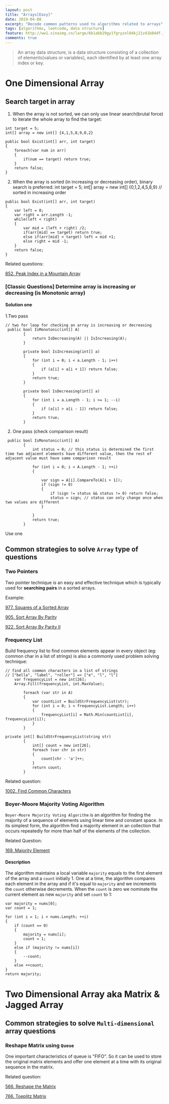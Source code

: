 ```yaml
---
layout: post
title: "Arrays[Easy]"
date: 2019-04-08
excerpt: "Decode common patterns used to algorithms related to arrays"
tags: [algorithms, leetcode, data structure]
feature: http://ww1.sinaimg.cn/large/6b1abb29gy1fgryzol04kj21z41b84df.jpg
comments: true
---
```


>An array data structure, is a data structure consisting of a collection of elements(values or variables), each identified by at least one array index or key.

# One Dimensional Array

## Search target in array
1. When the array is not sorted, we can only use linear search(brutal force) to iterate the whole array to find the target:

```
int target = 5;
int[] array = new int[] {4,1,5,8,9,0,2}

public bool Exist(int[] arr, int target)
{
    foreach(var num in arr)
    {
        if(num == target) return true;
    }
    return false;
}
```

2. When the array is sorted (in increasing or decreasing order), binary search is preferred:
int target = 5;
int[] array = new int[] {0,1,2,4,5,8,9} // sorted in increasing order

```
public bool Exist(int[] arr, int target)
{
    var left = 0;
    var right = arr.Length -1;
    while(left < right)
    {
        var mid = (left + right) /2;
        if(arr[mid] == target) return true;
        else if(arr[mid] < target) left = mid +1;
        else right = mid -1;
    }
    return false;
}
```

Related questions:

[852. Peak Index in a Mountain Array](https://leetcode.com/problems/peak-index-in-a-mountain-array/)

### [Classic Questions] Determine array is increasing or decreasing (is Monotonic array)

#### Solution one

1.Two pass

```
// two for loop for checking an array is increasing or decreasing
 public bool IsMonotonic(int[] A)
        {
            return IsDecreasing(A) || IsIncreasing(A);
        }

        private bool IsIncreasing(int[] a)
        {
            for (int i = 0; i < a.Length - 1; i++)
            {
                if (a[i] > a[i + 1]) return false;
            }
            return true;
        }

        private bool IsDecreasing(int[] a)
        {
            for (int i = a.Length - 1; i >= 1; --i)
            {
                if (a[i] > a[i - 1]) return false;
            }
            return true;
        }
```

2. One pass (check comparison result)

```
 public bool IsMonotonic(int[] A)
        {
            int status = 0; // this status is determined the first time two adjacent elements have different value, then the rest of adjacent value must have same comparison result

            for (int i = 0; i < A.Length - 1; ++i)
            {

                var sign = A[i].CompareTo(A[i + 1]);
                if (sign != 0)
                {
                    if (sign != status && status != 0) return false;
                    status = sign; // status can only change once when two values are different
                }
                
            }
            return true;
        }
```


Use one

## Common strategies to solve `Array` type of questions

### Two Pointers
Two pointer technique is an easy and effective technique which is typically used for **searching pairs** in a sorted arrays.

Example:

[977. Squares of a Sorted Array](https://leetcode.com/problems/squares-of-a-sorted-array/) 

[905. Sort Array By Parity](https://leetcode.com/problems/sort-array-by-parity/)

[922. Sort Array By Parity II](https://leetcode.com/problems/sort-array-by-parity-ii/)

### Frequency List
Build frequency list to find common elements appear in every object (eg: common char in a list of strings) is also a commonly used problem solving technique:

```
// find all common characters in a list of strings
// ["bella", "label", "roller"] => ["e", "l", "l"]
    var frequencyList = new int[26];
    Array.Fill(frequencyList, int.MaxValue);

        foreach (var str in A)
        {
            var countList = BuildStrFrequencyList(str);
            for (int i = 0; i < frequencyList.Length; i++)
            {
                frequencyList[i] = Math.Min(countList[i], frequencyList[i]);
            }
        }

private int[] BuildStrFrequencyList(string str)
        {
            int[] count = new int[26];
            foreach (var chr in str)
            {
                count[chr - 'a']++;
            }
            return count;
        }
```

Related question:

[1002. Find Common Characters](https://leetcode.com/problems/find-common-characters/)

### Boyer-Moore Majority Voting Algorithm
`Boyer-Moore Majority Voting Algorithm` is an algorithm for finding the majority of a sequence of elements using linear time and constant space. In its simplest form, the algorithm find a majority element in an collection that occurs repeatedly for more than half of the elements of the collection.

Related Question:

[169. Majority Element](https://leetcode.com/problems/majority-element/)

#### Description
The algorithm maintains a local variable `majority` equals to the first element of the array and a `count` initially 1. One at a time, the algorithm compares each element in the array and if it's equal to `majority` and we increments the `count` otherwise decrements. When the `count` is zero we nominate the current element as new `majority` and set `count` to 1:

```
var majority = nums[0];
var count = 1;

for (int i = 1; i < nums.Length; ++i)
{
    if (count == 0)
    {
        majority = nums[i];
        count = 1;
    }
    else if (majority != nums[i])
    {
        --count;
    }
    else ++count;
}
return majority;
```


# Two Dimensional Array aka Matrix & Jagged Array

## Common strategies to solve `Multi-dimensional` array questions

### Reshape Matrix using `Queue`
One important characteristics of queue is "FIFO". So it can be used to store the original matrix elements and offer one element at a time with its original sequence in the matrix.

Related question:

[566. Reshape the Matrix](https://leetcode.com/problems/reshape-the-matrix/)

[766. Toeplitz Matrix](https://leetcode.com/problems/toeplitz-matrix/)






